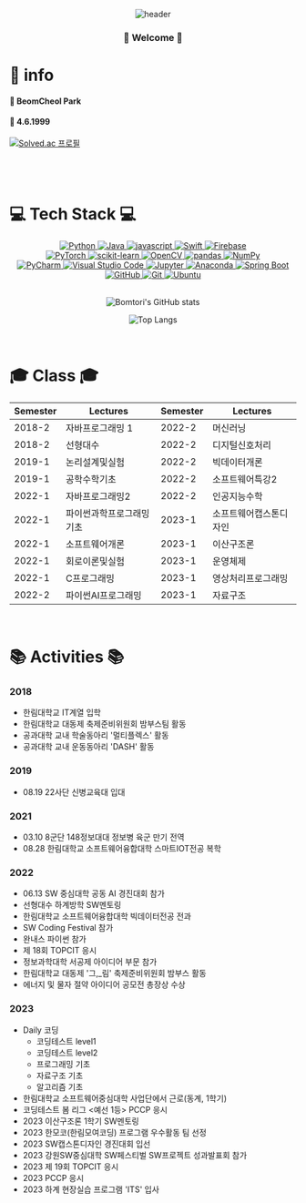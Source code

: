 <div align = "center">

  ![header](https://capsule-render.vercel.app/api?type=cylinder&color=000000&height=150&section=header&text=Bomtori&fontColor=ffffff&fontSize=70&animation=fadeIn&fontAlignY=55)
  

<h3> 🤗 Welcome 🤗 </h3>

</div>

# 🦊 info
#### 🌱 BeomCheol Park
#### 🎂 4.6.1999
[![Solved.ac 프로필](http://mazassumnida.wtf/api/v2/generate_badge?boj=kawlao46)](https://solved.ac/kawlao46/)
#

<br/>


# 💻 Tech Stack 💻

<div align="center">
  <a href="https://www.python.org/">
    <img src="https://img.shields.io/badge/Python-3776AB?style=for-the-badge&logo=python&logoColor=white" alt="Python">
  </a>
  <a href="https://www.java.com/">
    <img src="https://img.shields.io/badge/Java-007396?style=for-the-badge&logo=java&logoColor=white" alt="Java">
  </a>
  <a href="https://www.javascript.com/">
    <img src="https://img.shields.io/badge/javascript-%23F7DF1E?style=for-the-badge&logo=javascript&logoColor=white" alt="javascript">
  </a>
  <a href="https://swift.org/">
    <img src="https://img.shields.io/badge/Swift-5.0-orange?style=for-the-badge&logo=swift&logoColor=white" alt="Swift">
  </a>
  <a href="https://firebase.google.com/">
    <img src="https://img.shields.io/badge/Firebase-FFCA28?style=for-the-badge&logo=firebase&logoColor=black" alt="Firebase">
  </a>
  <br>
  <a href="https://pytorch.org/">
    <img src="https://img.shields.io/badge/PyTorch-EE4C2C?style=for-the-badge&logo=pytorch&logoColor=white" alt="PyTorch">
  </a>
  <a href="https://scikit-learn.org/">
    <img src="https://img.shields.io/badge/scikit_learn-F7931E?style=for-the-badge&logo=scikit-learn&logoColor=white" alt="scikit-learn">
  </a>
  <a href="https://opencv.org/">
    <img src="https://img.shields.io/badge/OpenCV-5C3EE8?style=for-the-badge&logo=opencv&logoColor=white" alt="OpenCV">
  </a>
  <a href="https://pandas.pydata.org/">
    <img src="https://img.shields.io/badge/pandas-150458?style=for-the-badge&logo=pandas&logoColor=white" alt="pandas">
  </a>
  <a href="https://numpy.org/">
    <img src="https://img.shields.io/badge/NumPy-013243?style=for-the-badge&logo=numpy&logoColor=white" alt="NumPy">
  </a>
  <br>
  <a href="https://www.jetbrains.com/pycharm/">
    <img src="https://img.shields.io/badge/PyCharm-000000?style=for-the-badge&logo=pycharm&logoColor=white" alt="PyCharm">
  </a>
  <a href="https://code.visualstudio.com/">
    <img src="https://img.shields.io/badge/Visual_Studio_Code-007ACC?style=for-the-badge&logo=visual-studio-code&logoColor=white" alt="Visual Studio Code">
  </a>
  <a href="https://jupyter.org/">
    <img src="https://img.shields.io/badge/Jupyter-F37626?style=for-the-badge&logo=jupyter&logoColor=white" alt="Jupyter">
  </a>
  <a href="https://www.anaconda.com/">
    <img src="https://img.shields.io/badge/Anaconda-44A833?style=for-the-badge&logo=anaconda&logoColor=white" alt="Anaconda">
  </a>
  <a href="https://www.springboot.com/">
    <img src="https://img.shields.io/badge/Spring%20Boot-6DB33F?style=for-the-badge&logo=spring&logoColor=white" alt="Spring Boot">
  </a>
  <br>
  <a href="https://github.com/">
    <img src="https://img.shields.io/badge/GitHub-181717?style=for-the-badge&logo=github&logoColor=white" alt="GitHub">
  </a>
  <a href="https://git-scm.com/">
    <img src="https://img.shields.io/badge/Git-F05032?style=for-the-badge&logo=git&logoColor=white" alt="Git">
  </a>
  <a href="">
    <img src="https://img.shields.io/badge/Ubuntu-E95420?style=for-the-badge&logo=ubuntu&logoColor=white" alt="Ubuntu">
  </a>
</div>

<br/>

<p align="center">
  <img src="https://github-readme-stats.vercel.app/api?username=Bomtori&show_icons=true&theme=radical" alt="Bomtori's GitHub stats">
</p>
<p align="center">
  <img src="https://github-readme-stats.vercel.app/api/top-langs/?username=Bomtori&langs_count=8&layout=compact&theme=dark" alt="Top Langs">
</p>




<br/>

# 🎓 Class 🎓
|Semester|Lectures|Semester|Lectures|
|---|---|---|---|
|2018-2|자바프로그래밍 1|2022-2|머신러닝|
|2018-2|선형대수|2022-2|디지털신호처리|
|2019-1|논리설계및실험|2022-2|빅데이터개론|
|2019-1|공학수학기초|2022-2|소프트웨어특강2|
|2022-1|자바프로그래밍2|2022-2|인공지능수학|
|2022-1|파이썬과학프로그래밍기초|2023-1|소프트웨어캡스톤디자인|
|2022-1|소프트웨어개론|2023-1|이산구조론|
|2022-1|회로이론및실험|2023-1|운영체제|
|2022-1|C프로그래밍|2023-1|영상처리프로그래밍|
|2022-2|파이썬AI프로그래밍|2023-1|자료구조|



<br/>

# 📚 Activities 📚
### 2018
- 한림대학교 IT계열 입학
- 한림대학교 대동제 축제준비위원회 밤부스팀 활동
- 공과대학 교내 학술동아리 '멀티플렉스' 활동
- 공과대학 교내 운동동아리 'DASH' 활동

### 2019
- 08.19 22사단 신병교육대 입대

### 2021
- 03.10 8군단 148정보대대 정보병 육군 만기 전역
- 08.28 한림대학교 소프트웨어융합대학 스마트IOT전공 복학

### 2022
- 06.13 SW 중심대학 공동 AI 경진대회 참가
- 선형대수 하계방학 SW멘토링
- 한림대학교 소프트웨어융합대학 빅데이터전공 전과
- SW Coding Festival 참가
- 완내스 파이썬 참가
- 제 18회 TOPCIT 응시
- 정보과학대학 서공제 아이디어 부문 참가
- 한림대학교 대동제 '그,_림' 축제준비위원회 밤부스 활동
- 에너지 및 물자 절약 아이디어 공모전 총장상 수상

### 2023
- Daily 코딩
  - 코딩테스트 level1
  - 코딩테스트 level2
  - 프로그래밍 기초
  - 자료구조 기초
  - 알고리즘 기초
- 한림대학교 소프트웨어중심대학 사업단에서 근로(동계, 1학기)
- 코딩테스트 봄 리그 <예선 1등> PCCP 응시
- 2023 이산구조론 1학기 SW멘토링
- 2023 한모코(한림모여코딩) 프로그램 우수활동 팀 선정
- 2023 SW캡스톤디자인 경진대회 입선
- 2023 강원SW중심대학 SW페스티벌 SW프로젝트 성과발표회 참가
- 2023 제 19회 TOPCIT 응시
- 2023 PCCP 응시
- 2023 하계 현장실습 프로그램 'ITS' 입사

